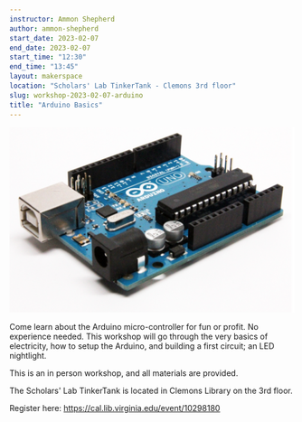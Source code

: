 ```yaml
---
instructor: Ammon Shepherd
author: ammon-shepherd
start_date: 2023-02-07
end_date: 2023-02-07
start_time: "12:30"
end_time: "13:45"
layout: makerspace
location: "Scholars' Lab TinkerTank - Clemons 3rd floor"
slug: workshop-2023-02-07-arduino
title: "Arduino Basics"
---
```


![Arduino Basics](/assets/post-media/workshops/arduino.png)

Come learn about the Arduino micro-controller for fun or profit. No experience needed. This workshop will go through the very basics of electricity, how to setup the Arduino, and building a first circuit; an LED nightlight. 

This is an in person workshop, and all materials are provided.

The Scholars' Lab TinkerTank is located in Clemons Library on the 3rd floor.

Register here: [https://cal.lib.virginia.edu/event/10298180 ](https://cal.lib.virginia.edu/event/10298180)
